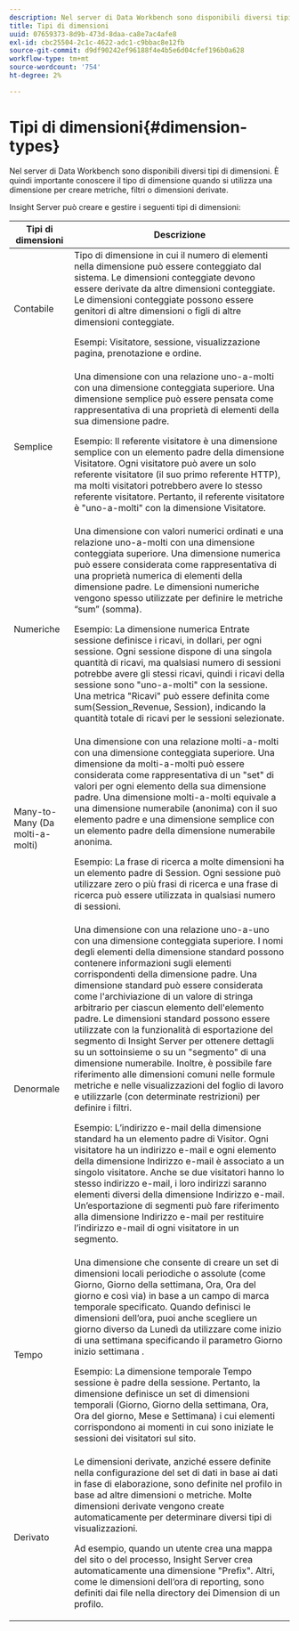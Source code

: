 ```yaml
---
description: Nel server di Data Workbench sono disponibili diversi tipi di dimensioni. È quindi importante conoscere il tipo di dimensione quando si utilizza una dimensione per creare metriche, filtri o dimensioni derivate.
title: Tipi di dimensioni
uuid: 07659373-8d9b-473d-8daa-ca8e7ac4afe8
exl-id: cbc25504-2c1c-4622-adc1-c9bbac8e12fb
source-git-commit: d9df90242ef96188f4e4b5e6d04cfef196b0a628
workflow-type: tm+mt
source-wordcount: '754'
ht-degree: 2%

---
```


# Tipi di dimensioni{#dimension-types}

Nel server di Data Workbench sono disponibili diversi tipi di dimensioni. È quindi importante conoscere il tipo di dimensione quando si utilizza una dimensione per creare metriche, filtri o dimensioni derivate.

Insight Server può creare e gestire i seguenti tipi di dimensioni:

<table id="table_1A79B6C57ED145B6AA3BB05DD37AAD1B"> 
 <thead> 
  <tr> 
   <th colname="col1" class="entry"> Tipi di dimensioni </th> 
   <th colname="col2" class="entry"> Descrizione </th> 
  </tr> 
 </thead>
 <tbody> 
  <tr> 
   <td colname="col1"> Contabile </td> 
   <td colname="col2">Tipo di dimensione in cui il numero di elementi nella dimensione può essere conteggiato dal sistema. Le dimensioni conteggiate devono essere derivate da altre dimensioni conteggiate. Le dimensioni conteggiate possono essere genitori di altre dimensioni o figli di altre dimensioni conteggiate. <p>Esempi: Visitatore, sessione, visualizzazione pagina, prenotazione e ordine. </p></td> 
  </tr> 
  <tr> 
   <td colname="col1"> Semplice </td> 
   <td colname="col2">Una dimensione con una relazione uno-a-molti con una dimensione conteggiata superiore. Una dimensione semplice può essere pensata come rappresentativa di una proprietà di elementi della sua dimensione padre. <p>Esempio: Il referente visitatore è una dimensione semplice con un elemento padre della dimensione Visitatore. Ogni visitatore può avere un solo referente visitatore (il suo primo referente HTTP), ma molti visitatori potrebbero avere lo stesso referente visitatore. Pertanto, il referente visitatore è "uno-a-molti" con la dimensione Visitatore. </p></td> 
  </tr> 
  <tr> 
   <td colname="col1"> Numeriche </td> 
   <td colname="col2">Una dimensione con valori numerici ordinati e una relazione uno-a-molti con una dimensione conteggiata superiore. Una dimensione numerica può essere considerata come rappresentativa di una proprietà numerica di elementi della dimensione padre. Le dimensioni numeriche vengono spesso utilizzate per definire le metriche “sum” (somma). <p>Esempio: La dimensione numerica Entrate sessione definisce i ricavi, in dollari, per ogni sessione. Ogni sessione dispone di una singola quantità di ricavi, ma qualsiasi numero di sessioni potrebbe avere gli stessi ricavi, quindi i ricavi della sessione sono "uno-a-molti" con la sessione. Una metrica "Ricavi" può essere definita come <span class="filepath"> sum(Session_Revenue, Session)</span>, indicando la quantità totale di ricavi per le sessioni selezionate. </p></td> 
  </tr> 
  <tr> 
   <td colname="col1"> Many-to-Many (Da molti-a-molti) </td> 
   <td colname="col2">Una dimensione con una relazione molti-a-molti con una dimensione conteggiata superiore. Una dimensione da molti-a-molti può essere considerata come rappresentativa di un "set" di valori per ogni elemento della sua dimensione padre. Una dimensione molti-a-molti equivale a una dimensione numerabile (anonima) con il suo elemento padre e una dimensione semplice con un elemento padre della dimensione numerabile anonima. <p>Esempio: La frase di ricerca a molte dimensioni ha un elemento padre di Session. Ogni sessione può utilizzare zero o più frasi di ricerca e una frase di ricerca può essere utilizzata in qualsiasi numero di sessioni. </p></td> 
  </tr> 
  <tr> 
   <td colname="col1"> Denormale </td> 
   <td colname="col2">Una dimensione con una relazione uno-a-uno con una dimensione conteggiata superiore. I nomi degli elementi della dimensione standard possono contenere informazioni sugli elementi corrispondenti della dimensione padre. Una dimensione standard può essere considerata come l'archiviazione di un valore di stringa arbitrario per ciascun elemento dell'elemento padre. Le dimensioni standard possono essere utilizzate con la funzionalità di esportazione del segmento di Insight Server per ottenere dettagli su un sottoinsieme o su un "segmento" di una dimensione numerabile. Inoltre, è possibile fare riferimento alle dimensioni comuni nelle formule metriche e nelle visualizzazioni del foglio di lavoro e utilizzarle (con determinate restrizioni) per definire i filtri. <p>Esempio: L’indirizzo e-mail della dimensione standard ha un elemento padre di Visitor. Ogni visitatore ha un indirizzo e-mail e ogni elemento della dimensione Indirizzo e-mail è associato a un singolo visitatore. Anche se due visitatori hanno lo stesso indirizzo e-mail, i loro indirizzi saranno elementi diversi della dimensione Indirizzo e-mail. Un’esportazione di segmenti può fare riferimento alla dimensione Indirizzo e-mail per restituire l’indirizzo e-mail di ogni visitatore in un segmento. </p></td> 
  </tr> 
  <tr> 
   <td colname="col1"> Tempo </td> 
   <td colname="col2">Una dimensione che consente di creare un set di dimensioni locali periodiche o assolute (come Giorno, Giorno della settimana, Ora, Ora del giorno e così via) in base a un campo di marca temporale specificato. Quando definisci le dimensioni dell’ora, puoi anche scegliere un giorno diverso da Lunedì da utilizzare come inizio di una settimana specificando il parametro Giorno inizio settimana . <p>Esempio: La dimensione temporale Tempo sessione è padre della sessione. Pertanto, la dimensione definisce un set di dimensioni temporali (Giorno, Giorno della settimana, Ora, Ora del giorno, Mese e Settimana) i cui elementi corrispondono ai momenti in cui sono iniziate le sessioni dei visitatori sul sito. </p></td> 
  </tr> 
  <tr> 
   <td colname="col1"> Derivato </td> 
   <td colname="col2">Le dimensioni derivate, anziché essere definite nella configurazione del set di dati in base ai dati in fase di elaborazione, sono definite nel profilo in base ad altre dimensioni o metriche. Molte dimensioni derivate vengono create automaticamente per determinare diversi tipi di visualizzazioni. <p>Ad esempio, quando un utente crea una mappa del sito o del processo, Insight Server crea automaticamente una dimensione "Prefix". Altri, come le dimensioni dell’ora di reporting, sono definiti dai file nella directory dei Dimension di un profilo. </p></td> 
  </tr> 
 </tbody> 
</table>
